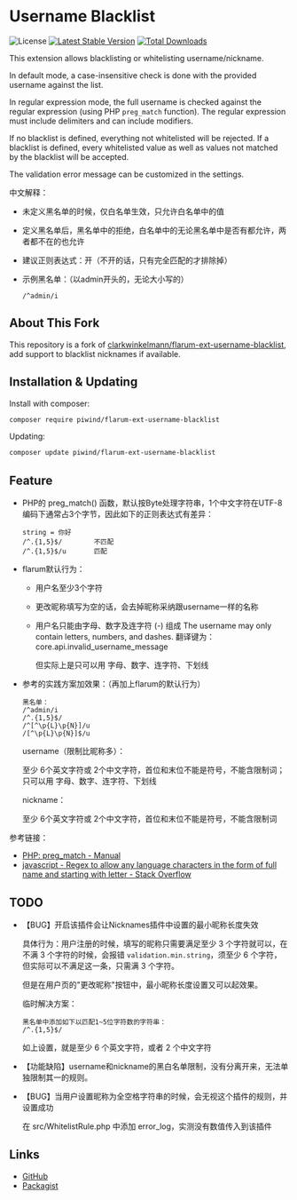 # Username Blacklist

![License](https://img.shields.io/badge/license-MIT-blue.svg) [![Latest Stable Version](https://img.shields.io/packagist/v/piwind/flarum-ext-username-blacklist.svg)](https://packagist.org/packages/piwind/flarum-ext-username-blacklist) [![Total Downloads](https://img.shields.io/packagist/dt/piwind/flarum-ext-username-blacklist.svg)](https://packagist.org/packages/piwind/flarum-ext-username-blacklist)

This extension allows blacklisting or whitelisting username/nickname.

In default mode, a case-insensitive check is done with the provided username against the list.

In regular expression mode, the full username is checked against the regular expression (using PHP `preg_match` function).
The regular expression must include delimiters and can include modifiers.

If no blacklist is defined, everything not whitelisted will be rejected.
If a blacklist is defined, every whitelisted value as well as values not matched by the blacklist will be accepted.

The validation error message can be customized in the settings.

中文解释：

- 未定义黑名单的时候，仅白名单生效，只允许白名单中的值

- 定义黑名单后，黑名单中的拒绝，白名单中的无论黑名单中是否有都允许，两者都不在的也允许

- 建议正则表达式：开（不开的话，只有完全匹配的才排除掉）

- 示例黑名单：（以admin开头的，无论大小写的）

  ```
  /^admin/i
  ```

## About This Fork

This repository is a fork of [clarkwinkelmann/flarum-ext-username-blacklist](https://github.com/clarkwinkelmann/flarum-ext-username-blacklist), add support to blacklist nicknames if available.

## Installation & Updating

Install with composer:

```sh
composer require piwind/flarum-ext-username-blacklist
```

Updating:

```sh
composer update piwind/flarum-ext-username-blacklist
```

## Feature

- PHP的 preg_match() 函数，默认按Byte处理字符串，1个中文字符在UTF-8编码下通常占3个字节，因此如下的正则表达式有差异：

  ```
  string = 你好
  /^.{1,5}$/		不匹配
  /^.{1,5}$/u		匹配
  ```

- flarum默认行为：

  - 用户名至少3个字符

  - 更改昵称填写为空的话，会去掉昵称采纳跟username一样的名称

  - 用户名只能由字母、数字及连字符 (-) 组成
    The username may only contain letters, numbers, and dashes.
    翻译键为：core.api.invalid_username_message

    但实际上是只可以用 字母、数字、连字符、下划线

- 参考的实践方案加效果：（再加上flarum的默认行为）

  ```
  黑名单：
  /^admin/i
  /^.{1,5}$/
  /^[^\p{L}\p{N}]/u
  /[^\p{L}\p{N}]$/u
  ```

  username（限制比昵称多）：

  至少 6个英文字符或 2个中文字符，首位和末位不能是符号，不能含限制词；只可以用 字母、数字、连字符、下划线

  nickname：

  至少 6个英文字符或 2个中文字符，首位和末位不能是符号，不能含限制词

参考链接：

- [PHP: preg_match - Manual](https://www.php.net/manual/en/function.preg-match.php)
- [javascript - Regex to allow any language characters in the form of full name and starting with letter - Stack Overflow](https://stackoverflow.com/questions/31534321/regex-to-allow-any-language-characters-in-the-form-of-full-name-and-starting-wit)

## TODO

- 【BUG】开启该插件会让Nicknames插件中设置的最小昵称长度失效

  具体行为：用户注册的时候，填写的昵称只需要满足至少 3 个字符就可以，在不满 3 个字符的时候，会报错 `validation.min.string`，须至少 6 个字符，但实际可以不满足这一条，只需满 3 个字符。

  但是在用户页的"更改昵称"按钮中，最小昵称长度设置又可以起效果。

  临时解决方案：

  ```
  黑名单中添加如下以匹配1~5位字符数的字符串：
  /^.{1,5}$/
  ```

  如上设置，就是至少 6 个英文字符，或者 2 个中文字符

- 【功能缺陷】username和nickname的黑白名单限制，没有分离开来，无法单独限制其一的规则。

- 【BUG】当用户设置昵称为全空格字符串的时候，会无视这个插件的规则，并设置成功

  在 src/WhitelistRule.php 中添加 error_log，实测没有数值传入到该插件

## Links

- [GitHub](https://github.com/piwind/flarum-ext-username-blacklist)
- [Packagist](https://packagist.org/packages/piwind/flarum-ext-username-blacklist)

